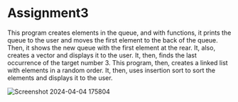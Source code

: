 # Assignment3

This program creates elements in the queue, and with functions, it prints the queue to the user and moves the first element to the back of the queue. Then, it shows the new queue with the first element at the rear. It, also, creates a vector and displays it to the user. It, then, finds the last occurrence of the target number 3. This program, then, creates a linked list with elements in a random order. It, then, uses insertion sort to sort the elements and displays it to the user. 

![Screenshot 2024-04-04 175804](https://github.com/jessburkhart/Assignment3/assets/113187264/a5d22b87-a593-4a2a-b6c6-12b5b4fd16d5)
